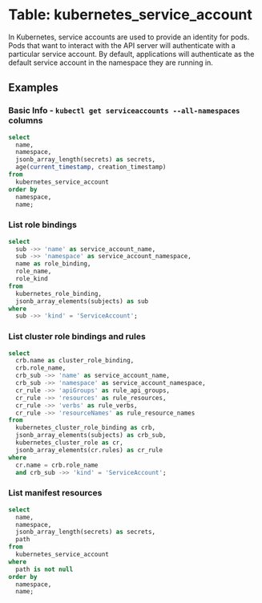 # Table: kubernetes_service_account

In Kubernetes, service accounts are used to provide an identity for pods. Pods that want to interact with the API server will authenticate with a particular service account. By default, applications will authenticate as the default service account in the namespace they are running in.

## Examples

### Basic Info - `kubectl get serviceaccounts --all-namespaces` columns

```sql
select
  name,
  namespace,
  jsonb_array_length(secrets) as secrets,
  age(current_timestamp, creation_timestamp)
from
  kubernetes_service_account
order by
  namespace,
  name;
```

### List role bindings

```sql
select
  sub ->> 'name' as service_account_name,
  sub ->> 'namespace' as service_account_namespace,
  name as role_binding,
  role_name,
  role_kind
from
  kubernetes_role_binding,
  jsonb_array_elements(subjects) as sub
where
  sub ->> 'kind' = 'ServiceAccount';
```

### List cluster role bindings and rules

```sql
select
  crb.name as cluster_role_binding,
  crb.role_name,
  crb_sub ->> 'name' as service_account_name,
  crb_sub ->> 'namespace' as service_account_namespace,
  cr_rule ->> 'apiGroups' as rule_api_groups,
  cr_rule ->> 'resources' as rule_resources,
  cr_rule ->> 'verbs' as rule_verbs,
  cr_rule ->> 'resourceNames' as rule_resource_names
from
  kubernetes_cluster_role_binding as crb,
  jsonb_array_elements(subjects) as crb_sub,
  kubernetes_cluster_role as cr,
  jsonb_array_elements(cr.rules) as cr_rule
where
  cr.name = crb.role_name
  and crb_sub ->> 'kind' = 'ServiceAccount';
```

### List manifest resources

```sql
select
  name,
  namespace,
  jsonb_array_length(secrets) as secrets,
  path
from
  kubernetes_service_account
where
  path is not null
order by
  namespace,
  name;
```
